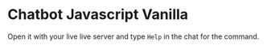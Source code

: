# Chatbot Javascript Vanilla

Open it with your live live server and type `Help` in the chat for the command.